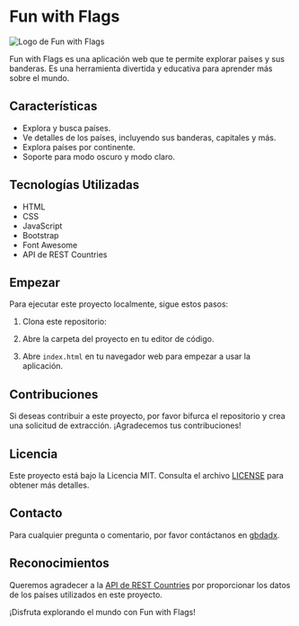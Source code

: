 # Fun with Flags

![Logo de Fun with Flags](./img/logo.png)

Fun with Flags es una aplicación web que te permite explorar países y sus banderas. Es una herramienta divertida y educativa para aprender más sobre el mundo.

## Características

- Explora y busca países.
- Ve detalles de los países, incluyendo sus banderas, capitales y más.
- Explora países por continente.
- Soporte para modo oscuro y modo claro.

## Tecnologías Utilizadas

- HTML
- CSS
- JavaScript
- Bootstrap
- Font Awesome
- API de REST Countries

## Empezar

Para ejecutar este proyecto localmente, sigue estos pasos:

1. Clona este repositorio:

2. Abre la carpeta del proyecto en tu editor de código.

3. Abre `index.html` en tu navegador web para empezar a usar la aplicación.

## Contribuciones

Si deseas contribuir a este proyecto, por favor bifurca el repositorio y crea una solicitud de extracción. ¡Agradecemos tus contribuciones!

## Licencia

Este proyecto está bajo la Licencia MIT. Consulta el archivo [LICENSE](LICENSE) para obtener más detalles.

## Contacto

Para cualquier pregunta o comentario, por favor contáctanos en [gbdadx](mailto:gbdadx@gmail.com).

## Reconocimientos

Queremos agradecer a la [API de REST Countries](https://restcountries.com/) por proporcionar los datos de los países utilizados en este proyecto.

¡Disfruta explorando el mundo con Fun with Flags!

